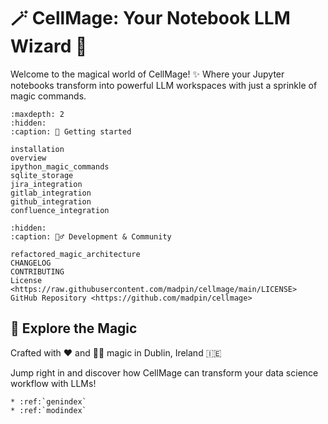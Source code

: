 # 🪄 **CellMage: Your Notebook LLM Wizard** 🎩

Welcome to the magical world of CellMage! ✨ Where your Jupyter notebooks transform into powerful LLM workspaces with just a sprinkle of magic commands.

```{toctree}
:maxdepth: 2
:hidden:
:caption: 🚀 Getting started

installation
overview
ipython_magic_commands
sqlite_storage
jira_integration
gitlab_integration
github_integration
confluence_integration
```

```{toctree}
:hidden:
:caption: 🧙‍♂️ Development & Community

refactored_magic_architecture
CHANGELOG
CONTRIBUTING
License <https://raw.githubusercontent.com/madpin/cellmage/main/LICENSE>
GitHub Repository <https://github.com/madpin/cellmage>
```

## 🔮 Explore the Magic

Crafted with ❤️ and 🧙‍♂️ magic in Dublin, Ireland 🇮🇪

Jump right in and discover how CellMage can transform your data science workflow with LLMs!

```{eval-rst}
* :ref:`genindex`
* :ref:`modindex`
```
